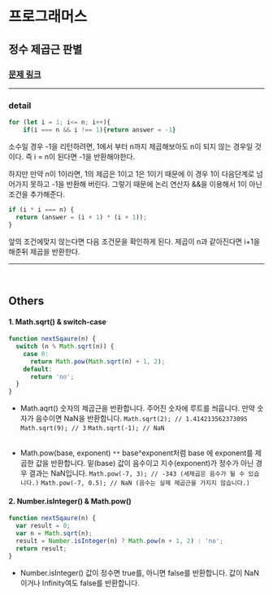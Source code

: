 # 프로그래머스

## 정수 제곱근 판별

### [문제 링크](https://programmers.co.kr/learn/courses/30/lessons/12934)

---

### detail

```js
for (let i = 1; i<= n; i++){
	if(i === n && i !== 1){return answer = -1}
```

소수일 경우 -1을 리턴하려면, 1에서 부터 n까지 제곱해보아도 n이 되지 않는 경우일 것이다.
즉 i = n이 된다면 -1을 반환해야한다.

하지만 만약 n이 1이라면, 1의 제곱은 1이고 1은 1이기 때문에 이 경우 1이 다음단계로 넘어가지 못하고 -1을 반환해 버린다.
그렇기 때문에 논리 연산자 &&을 이용해서 1이 아닌 조건을 추가해준다.

```js
if (i * i === n) {
  return (answer = (i + 1) * (i + 1));
}
```

앞의 조건에맞지 않는다면 다음 조건문을 확인하게 된다. 제곱이 n과 같아진다면 i+1을 해준뒤 제곱을 반환한다.

---

<br />

## Others

#### 1. Math.sqrt() & switch-case

```js
function nextSqaure(n) {
  switch (n % Math.sqrt(n)) {
    case 0:
      return Math.pow(Math.sqrt(n) + 1, 2);
    default:
      return 'no';
  }
}
```

- Math.aqrt()
  숫자의 제곱근을 반환합니다.
  주어진 숫자에 루트를 씌웁니다. 만약 숫자가 음수이면 NaN을 반환합니다.
  `Math.sqrt(2); // 1.414213562373095`
  `Math.sqrt(9); // 3`
  `Math.sqrt(-1); // NaN`  
  <br/>

- Math.pow(base, exponent)
  `**`
  base^exponent처럼 base 에 exponent를 제곱한 값을 반환합니다.
  밑(base) 값이 음수이고 지수(exponent)가 정수가 아닌 경우 결과는 NaN입니다.
  `Math.pow(-7, 3); // -343 (세제곱은 음수가 될 수 있습니다.)`
  `Math.pow(-7, 0.5); // NaN (음수는 실제 제곱근을 가지지 않습니다.)`

#### 2. Number.isInteger() & Math.pow()

```js
function nextSqaure(n) {
  var result = 0;
  var n = Math.sqrt(n);
  result = Number.isInteger(n) ? Math.pow(n + 1, 2) : 'no';
  return result;
}
```

- Number.isInteger()
  값이 정수면 true를, 아니면 false를 반환합니다. 값이 NaN이거나 Infinity여도 false를 반환합니다.
